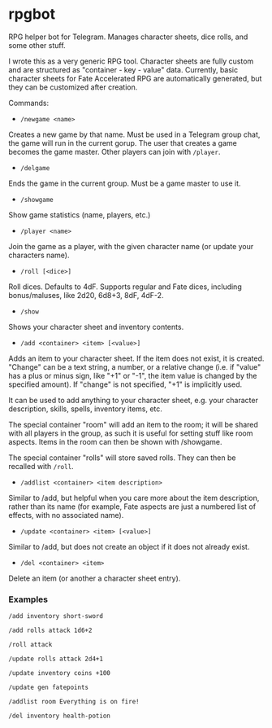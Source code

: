 # rpgbot
RPG helper bot for Telegram. Manages character sheets, dice rolls, and some other stuff.

I wrote this as a very generic RPG tool. Character sheets are fully custom and are structured as "container - key - value" data. Currently, basic character sheets for Fate Accelerated RPG are automatically generated, but they can be customized after creation.

Commands:

  - `/newgame <name>`

Creates a new game by that name. Must be used in a Telegram group chat, the game will run in the current gorup. The user that creates a game becomes the game master. Other players can join with `/player`.

  - `/delgame`

Ends the game in the current group. Must be a game master to use it.

  - `/showgame`

Show game statistics (name, players, etc.)

  - `/player <name>`

Join the game as a player, with the given character name (or update your characters name).

  - `/roll [<dice>]`

Roll dices. Defaults to 4dF. Supports regular and Fate dices, including bonus/maluses, like 2d20, 6d8+3, 8dF, 4dF-2.

  - `/show`

Shows your character sheet and inventory contents.

  - `/add <container> <item> [<value>]`

Adds an item to your character sheet. If the item does not exist, it is created. "Change" can be a text string, a number, or a relative change (i.e. if "value" has a plus or minus sign, like "+1" or "-1", the item value is changed by the specified amount). If "change" is not specified, "+1" is implicitly used.

It can be used to add anything to your character sheet, e.g. your character description, skills, spells, inventory items, etc.

The special container "room" will add an item to the room; it will be shared with all players in the group, as such it is useful for setting stuff like room aspects. Items in the room can then be shown with /showgame.

The special container "rolls" will store saved rolls. They can then be recalled with `/roll`.

  - `/addlist <container> <item description>`

Similar to /add, but helpful when you care more about the item description, rather than its name (for example, Fate aspects are just a numbered list of effects, with no associated name).

  - `/update <container> <item> [<value>]`

Similar to /add, but does not create an object if it does not already exist.

  - `/del <container> <item>`

Delete an item (or another a character sheet entry). 

### Examples

`/add inventory short-sword`

`/add rolls attack 1d6+2`

`/roll attack`

`/update rolls attack 2d4+1`

`/update inventory coins +100`

`/update gen fatepoints`

`/addlist room Everything is on fire!`

`/del inventory health-potion`

